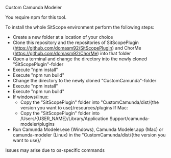 Custom Camunda Modeler

You require npm for this tool.

To install the whole SitScope environment perform the following steps:

- Create a new folder at a location of your choice
- Clone this repository and the repositories of SitScopePlugin (https://github.com/domasm92/SitScopePlugin) and ChorMe (https://github.com/domasm92/ChorMe) into that folder
- Open a terminal and change the directory into the newly cloned "SitScopePlugin"-folder
- Execute "npm install"
- Execute "npm run build"
- Change the directory to the newly cloned "CustomCamunda"-folder
- Execute "npm install"
- Execute "npm run build"
- If windows/linux:
  - Copy the "SitScopePlugin" folder into "CustomCamunda/dist/{the version you want to use}/resources/plugins
 If Mac:
  - Copy the "SitScopePlugin" folder into /Users/{USER_NAME}/Library/Application Support/camunda-modeler/plugins
- Run Camunda Modeler.exe (Windows), Camunda Modeler.app (Mac) or camunda-modeler (Linux) in the "CustomCamunda/dist/{the version you want to use}/ 

Issues may arise due to os-specific commands
